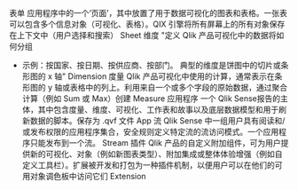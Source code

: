 表单	应用程序中的一个‘页面’，其中放置了用于数据可视化的图表和表格。一张表可以包含多个信息对象（可视化、表格）。QIX 引擎将所有屏幕上的所有对象保存在上下文中（用户选择和搜索）	Sheet
维度	"定义 Qlik 产品可视化中的数据将如何分组
- 示例：按国家、按日期、按供应商、按部门。
典型的维度是饼图中的切片或条形图的 x 轴"	Dimension
度量	Qlik 产品可视化中使用的计算，通常表示在条形图的 y 轴或表格中的列上。利用来自一个或多个字段的原始数据，通过聚合计算（例如 Sum 或 Max）创建	Measure
应用程序	一个 Qlik Sense报告的主体，其中包含度量、维度、可视化、工作表和故事以及底层数据模型和用于刷新数据的脚本。保存为 .qvf 文件	App
流	Qlik Sense 中一组用户具有阅读和/或发布权限的应用程序集合，安全规则定义特定流的流访问模式。一个应用程序只能发布到一个流。	Stream
插件	Qlik 产品的自定义附加组件，可为用户提供新的可视化、对象（例如新图表类型）、附加集成或整体体验增强（例如自定义工具栏）。扩展被开发和打包为一种插件机制，以便用户可以在他们的可用对象调色板中访问它们	Extension
